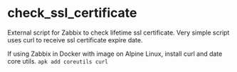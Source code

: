 # check_ssl_certificate
External script for Zabbix to check lifetime ssl certificate. 
Very simple script uses curl to receive ssl certificate expire date.

If using Zabbix in Docker with image on Alpine Linux, install curl and date core utils.
```apk add coreutils curl```
